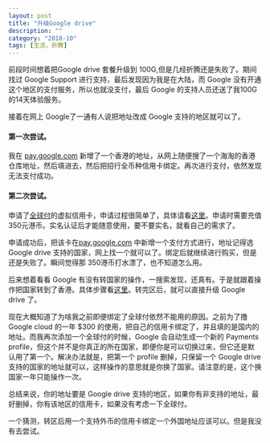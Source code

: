```yaml
---
layout: post
title: "升级Google drive"
description: ""
category: "2018-10"
tags: [生活，折腾]
---
```


前段时间想着把Google drive 套餐升级到 100G,但是几经折腾还是失败了。期间找过 Google Support 进行支持，最后发现因为我是在大陆，而 Google 没有开通这个地区的支付服务，所以也就没支付，最后 Google 的支持人员还送了我100G 的14天体验服务。

接着在网上 Google了一通有人说把地址改成 Google 支持的地区就可以了。

#### 第一次尝试。

我在 [pay.google.com](https://pay.google.com/payments) 新增了一个香港的地址，从网上随便搜了一个海淘的香港仓库地址，然后填进去，然后把招行全币种信用卡绑定。再次进行支付，依然发现无法支付成功。

#### 第二次尝试。

申请了[全球付](http://www.globalcash.hk/)的虚拟信用卡，申请过程很简单了，具体请看[这里](https://sspai.com/post/33070)。申请时需要充值 350元港币。实名认证后才能随意使用，要不要实名，就看自己的需求了。

申请成功后，把该卡在[pay.google.com](https://pay.google.com/payments)  中新增一个支付方式进行，地址记得选 Google drive 支持的国家，网上找一个就可以了。绑定后就继续进行购买，但是还是失败了。瞬间觉得那 350港币打水漂了，也不知道怎么用。

后来想着看看 Google 有没有转国家的操作，一搜索发现，还真有。于是就跟着操作把国家转到了香港。具体步骤看[这里](https://support.google.com/googleplay/answer/7431675?hl=en)。转完区后，就可以直接升级 Google drive 了。

现在大概知道了为啥我之前即便绑定了全球付依然不能用的原因。之前为了撸 Google cloud 的一年 $300 的使用，把自己的信用卡绑定了，并且填的是国内的地址。而我再次添加一个全球付的时候，Google 会自动生成一个新的 Payments profile，但这个并不是你真正的所在国家，即便你是可以切换过来，但它还是默认用了第一个。解决办法就是，把第一个 profile 删掉，只保留一个 Google drive 支持的国家的地址就可以，这样操作的意思就是你换了国家。请注意的是，这个换国家一年只能操作一次。


总结来说，你的地址要是 Google drive 支持的地区，如果你有非支持的地址，最好删掉，你有该地区的信用卡，如果没有考虑一下全球付。

一个猜测，转区后用一个支持外币的信用卡绑定一个外国地址应该可以。但是我没有去尝试。
